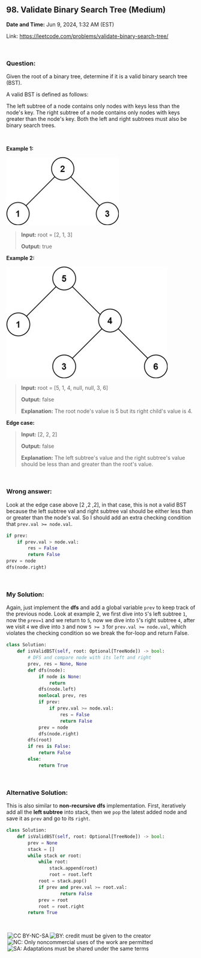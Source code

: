 ## 98. Validate Binary Search Tree (Medium)
**Date and Time:** Jun 9, 2024, 1:32 AM (EST)

Link: https://leetcode.com/problems/validate-binary-search-tree/

<br>

### Question:
Given the root of a binary tree, determine if it is a valid binary search tree (BST).

A valid BST is defined as follows:

The left subtree of a node contains only nodes with keys less than the node's key.
The right subtree of a node contains only nodes with keys greater than the node's key.
Both the left and right subtrees must also be binary search trees.

<br>

**Example 1:**

<img src="../images/98_1.jpg" alt="drawing" width="300"/>

> **Input:** root = [2, 1, 3]
> 
> **Output:** true

**Example 2:**

<img src="../images/98_2.jpg" alt="drawing" width="430"/>

> **Input:** root = [5, 1, 4, null, null, 3, 6]
> 
> **Output:** false
>
> **Explanation:** The root node's value is 5 but its right child's value is 4.

**Edge case:**
> **Input:** [2, 2, 2]
> 
> **Output:** false
>
> **Explanation:** The left subtree's value and the right subtree's value should be less than and greater than the root's value.

<br>

### Wrong answer:
Look at the edge case above [2 ,2 ,2], in that case, this is not a valid BST because the left subtree val and right subtree val should be either less than or greater than the node's val. So I should add an extra checking condition that `prev.val >= node.val`.
```python
if prev:
    if prev.val > node.val:
        res = False
        return False
prev = node
dfs(node.right)
```

<br>

### My Solution:
Again, just implement the **dfs** and add a global variable `prev` to keep track of the previous node. Look at example 2, we first dive into `5`'s left subtree `1`, now the `prev=1` and we return to `5`, now we dive into `5`'s right subtree `4`, after we visit `4` we dive into `3` and now `5 >= 3` for `prev.val >= node.val`, which violates the checking condition so we break the for-loop and return False.

```python
class Solution:
    def isValidBST(self, root: Optional[TreeNode]) -> bool:
        # DFS and compare node with its left and right
        prev, res = None, None
        def dfs(node):
            if node is None:
                return
            dfs(node.left)
            nonlocal prev, res
            if prev:
                if prev.val >= node.val:
                    res = False
                    return False
            prev = node
            dfs(node.right)
        dfs(root)
        if res is False:
            return False
        else:
            return True
```
<br>

### Alternative Solution:
This is also similar to **non-recursive dfs** implementation. First, iteratively add all the **left subtree** into stack, then we `pop` the latest added node and save it as `prev` and go to its `right`.
```python
class Solution:
    def isValidBST(self, root: Optional[TreeNode]) -> bool:
        prev = None
        stack = []
        while stack or root:
            while root:
                stack.append(root)
                root = root.left
            root = stack.pop()
            if prev and prev.val >= root.val:
                    return False
            prev = root
            root = root.right
        return True
```

<br>

<img style="height:22px!important;margin-left:3px;vertical-align:text-bottom;" src="https://mirrors.creativecommons.org/presskit/icons/cc.svg?ref=chooser-v1" alt="CC BY-NC-SA" title="CC BY-NC-SA"><img style="height:22px!important;margin-left:3px;vertical-align:text-bottom;" src="https://mirrors.creativecommons.org/presskit/icons/by.svg?ref=chooser-v1" alt="BY: credit must be given to the creator" title="BY: credit must be given to the creator"><img style="height:22px!important;margin-left:3px;vertical-align:text-bottom;" src="https://mirrors.creativecommons.org/presskit/icons/nc.svg?ref=chooser-v1" alt="NC: Only noncommercial uses of the work are permitted" title="NC: Only noncommercial uses of the work are permitted"><img style="height:22px!important;margin-left:3px;vertical-align:text-bottom;" src="https://mirrors.creativecommons.org/presskit/icons/sa.svg?ref=chooser-v1" alt="SA: Adaptations must be shared under the same terms" title="SA: Adaptations must be shared under the same terms">